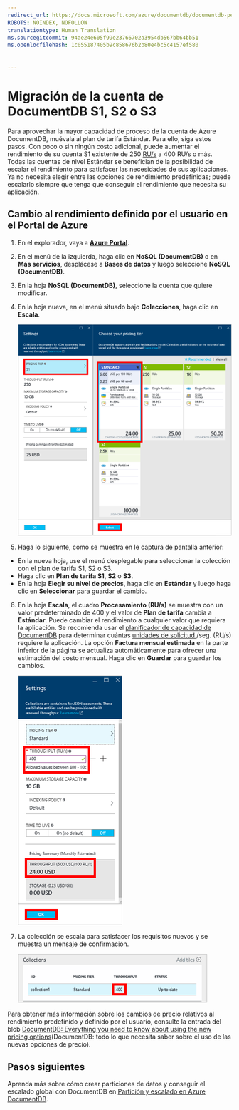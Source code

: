 ```yaml
---
redirect_url: https://docs.microsoft.com/azure/documentdb/documentdb-performance-levels
ROBOTS: NOINDEX, NOFOLLOW
translationtype: Human Translation
ms.sourcegitcommit: 94ae24e605f99e23766702a3954db567bb64bb51
ms.openlocfilehash: 1c055187405b9c858676b2b80e4bc5c4157ef580


---
```

# <a name="migrate-your-documentdb-s1-s2-or-s3-account"></a>Migración de la cuenta de DocumentDB S1, S2 o S3
Para aprovechar la mayor capacidad de proceso de la cuenta de Azure DocumentDB, muévala al plan de tarifa Estándar. Para ello, siga estos pasos. Con poco o sin ningún costo adicional, puede aumentar el rendimiento de su cuenta S1 existente de 250 [RU/s](documentdb-request-units.md) a 400 RU/s o más. Todas las cuentas de nivel Estándar se benefician de la posibilidad de escalar el rendimiento para satisfacer las necesidades de sus aplicaciones. Ya no necesita elegir entre las opciones de rendimiento predefinidas; puede escalarlo siempre que tenga que conseguir el rendimiento que necesita su aplicación. 

## <a name="change-to-user-defined-performance-in-the-azure-portal"></a>Cambio al rendimiento definido por el usuario en el Portal de Azure
1. En el explorador, vaya a [**Azure Portal**](https://portal.azure.com). 
2. En el menú de la izquierda, haga clic en **NoSQL (DocumentDB)** o en **Más servicios**, desplácese a **Bases de datos** y luego seleccione **NoSQL (DocumentDB)**.   
3. En la hoja **NoSQL (DocumentDB)**, seleccione la cuenta que quiere modificar.
4. En la hoja nueva, en el menú situado bajo **Colecciones**, haga clic en **Escala**. 

      ![Captura de pantalla de las hojas Configuración y Elija un plan de tarifa de DocumentDB](./media/documentdb-supercharge-your-account/documentdb-change-performance.png)
5. Haga lo siguiente, como se muestra en le captura de pantalla anterior: 

 - En la nueva hoja, use el menú desplegable para seleccionar la colección con el plan de tarifa S1, S2 o S3. 
 - Haga clic en **Plan de tarifa S1**, **S2** o **S3**.
 - En la hoja **Elegir su nivel de precios**, haga clic en **Estándar** y luego haga clic en **Seleccionar** para guardar el cambio.
   
6. En la hoja **Escala**, el cuadro **Procesamiento (RU/s)** se muestra con un valor predeterminado de 400 y el valor de **Plan de tarifa** cambia a **Estándar**.  Puede cambiar el rendimiento a cualquier valor que requiera la aplicación. Se recomienda usar el [planificador de capacidad de DocumentDB](https://www.documentdb.com/capacityplanner) para determinar cuántas [unidades de solicitud ](documentdb-request-units.md)/seg. (RU/s) requiere la aplicación. La opción **Factura mensual estimada** en la parte inferior de la página se actualiza automáticamente para ofrecer una estimación del costo mensual. Haga clic en **Guardar** para guardar los cambios. 
      
    ![Captura de pantalla de la hoja Configuración que muestra dónde cambiar el valor de rendimiento](./media/documentdb-supercharge-your-account/documentdb-change-performance-set-thoughput.png)
7. La colección se escala para satisfacer los requisitos nuevos y se muestra un mensaje de confirmación.  
   
    ![Captura de pantalla de la hoja Base de datos con la colección modificada](./media/documentdb-supercharge-your-account/documentdb-change-performance-confirmation.png)

Para obtener más información sobre los cambios de precio relativos al rendimiento predefinido y definido por el usuario, consulte la entrada del blob [DocumentDB: Everything you need to know about using the new pricing options](https://azure.microsoft.com/blog/documentdb-use-the-new-pricing-options-on-your-existing-collections/)(DocumentDB: todo lo que necesita saber sobre el uso de las nuevas opciones de precio).

## <a name="next-steps"></a>Pasos siguientes

Aprenda más sobre cómo crear particiones de datos y conseguir el escalado global con DocumentDB en [Partición y escalado en Azure DocumentDB](documentdb-partition-data.md).



<!--HONumber=Feb17_HO2-->


